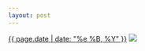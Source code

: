 ```yaml
---
layout: post
---
```


<p>
  <time><a href="/497">{{ page.date | date: "%e %B, %Y" }}</a></time>
  <a href="/497"><img src="{{ site.assets_url }}/497-640.jpg" srcset="{{ site.assets_url }}/497-1280.jpg 1280w, {{ site.assets_url }}/497-960.jpg 960w, {{ site.assets_url }}/497-640.jpg 640w, {{ site.assets_url }}/497-320.jpg 320w" sizes="(min-width: 700px) 50vw, calc(100vw - 2rem)" /></a>
</p>
